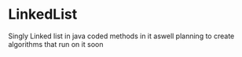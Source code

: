 # LinkedList
Singly Linked list in java
coded methods in it aswell
planning to create algorithms that run on it soon
